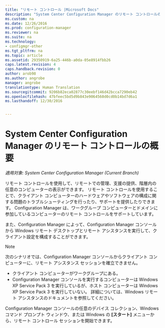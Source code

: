 ```yaml
---
title: "リモート コントロール |Microsoft Docs"
description: "System Center Configuration Manager のリモート コントロールの概要"
ms.custom: na
ms.date: 12/26/2016
ms.prod: configuration-manager
ms.reviewer: na
ms.suite: na
ms.technology:
- configmgr-other
ms.tgt_pltfrm: na
ms.topic: article
ms.assetid: 29350919-6a25-446b-a0da-05e8914fbb26
caps.latest.revision: 4
caps.handback.revision: 0
author: arob98
ms.author: angrobe
manager: angrobe
translationtype: Human Translation
ms.sourcegitcommit: 9206b82eca02877c30eebf146d42bcca7290eb42
ms.openlocfilehash: 47bfeec5bd5d9b843e9064560d0cd0b14bd7d6a1
ms.lasthandoff: 12/30/2016


---
```

# <a name="introduction-to-remote-control-in-system-center-configuration-manager"></a>System Center Configuration Manager のリモート コントロールの概要

*適用対象: System Center Configuration Manager (Current Branch)*

リモート コントロールを使用して、リモートでの管理、支援の提供、階層内の任意のコンピューターの表示ができます。 リモート コントロールを使用することで、クライアント コンピューターのハードウェアやソフトウェアの構成に関する問題のトラブルシューティングを行ったり、サポートを提供したりできます。 Configuration Manager は、ワークグループ コンピューターとドメインに参加しているコンピューターのリモート コントロールをサポートしています。  

また、Configuration Manager によって、Configuration Manager コンソールから Windows リモート デスクトップとリモート アシスタンスを実行して、クライアント設定を構成することができます。  

> [!NOTE]  
>  次のシナリオでは、Configuration Manager コンソールからクライアント コンピューターに、リモート アシスタンス セッションを確立できません。  
>   
>  -   クライアント コンピューターがワークグループにある。  
> -   Configuration Manager コンソールを実行するコンピューターは Windows XP Service Pack 3 を実行しているが、ホスト コンピューターは Windows XP Service Pack 3 を実行していない。 詳細については、Windows リモート アシスタンスのドキュメントを参照してください。  

 Configuration Manager コンソールの任意のデバイス コレクション、Windows コマンド プロンプト ウィンドウ、または Windows の **[スタート]** メニューから、リモート コントロール セッションを開始できます。  

